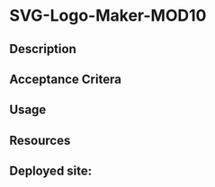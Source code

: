 # SVG-Logo-Maker-MOD10

## Description 


## Acceptance Critera 


## Usage



## Resources 

## Deployed site:

